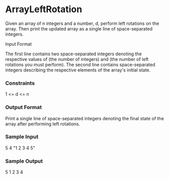 # ArrayLeftRotation

Given an array of n integers and a number, d, perform  left rotations on the array. Then print the updated array as a single line of space-separated integers.

Input Format

The first line contains two space-separated integers denoting the respective values of  (the number of integers) and  (the number of left rotations you must perform). 
The second line contains  space-separated integers describing the respective elements of the array's initial state.

### Constraints
1 <= d <= n

### Output Format

Print a single line of  space-separated integers denoting the final state of the array after performing  left rotations.

### Sample Input

5 4
"1 2 3 4 5"

### Sample Output

5 1 2 3 4

